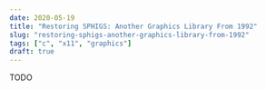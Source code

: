 ```yaml
---
date: 2020-05-19
title: "Restoring SPHIGS: Another Graphics Library From 1992"
slug: "restoring-sphigs-another-graphics-library-from-1992"
tags: ["c", "x11", "graphics"]
draft: true
---
```

TODO
